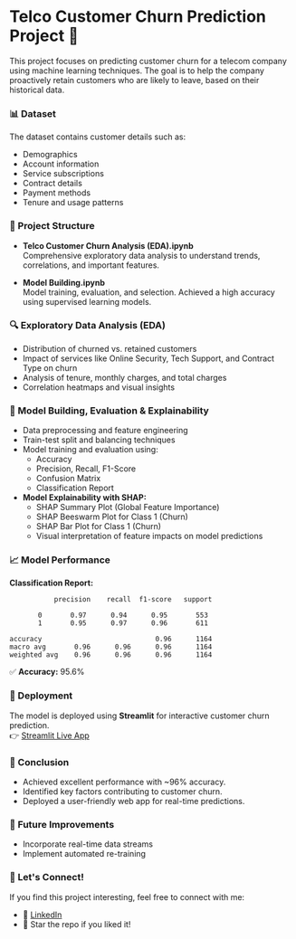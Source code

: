 # Telco Customer Churn Prediction Project 🚀

This project focuses on predicting customer churn for a telecom company using machine learning techniques. The goal is to help the company proactively retain customers who are likely to leave, based on their historical data.

### 📊 Dataset
The dataset contains customer details such as:
- Demographics
- Account information
- Service subscriptions
- Contract details
- Payment methods
- Tenure and usage patterns

### 📂 Project Structure
- **Telco Customer Churn Analysis (EDA).ipynb**  
  Comprehensive exploratory data analysis to understand trends, correlations, and important features.
  
- **Model Building.ipynb**  
  Model training, evaluation, and selection. Achieved a high accuracy using supervised learning models.

### 🔍 Exploratory Data Analysis (EDA)
- Distribution of churned vs. retained customers
- Impact of services like Online Security, Tech Support, and Contract Type on churn
- Analysis of tenure, monthly charges, and total charges
- Correlation heatmaps and visual insights

### 🧠 Model Building, Evaluation & Explainability
- Data preprocessing and feature engineering
- Train-test split and balancing techniques
- Model training and evaluation using:
  - Accuracy
  - Precision, Recall, F1-Score
  - Confusion Matrix
  - Classification Report
- **Model Explainability with SHAP:**
  - SHAP Summary Plot (Global Feature Importance)
  - SHAP Beeswarm Plot for Class 1 (Churn)
  - SHAP Bar Plot for Class 1 (Churn)
  - Visual interpretation of feature impacts on model predictions
  
### 📈 Model Performance
**Classification Report:**

               precision    recall  f1-score   support

           0       0.97      0.94      0.95       553
           1       0.95      0.97      0.96       611

    accuracy                            0.96      1164
    macro avg       0.96      0.96      0.96      1164
    weighted avg    0.96      0.96      0.96      1164

✅ **Accuracy:** 95.6%

### 🚀 Deployment
The model is deployed using **Streamlit** for interactive customer churn prediction.  
👉 [Streamlit Live App](https://telco-customer-churn-prediction-ml-project.streamlit.app/)

### 📌 Conclusion
- Achieved excellent performance with ~96% accuracy.
- Identified key factors contributing to customer churn.
- Deployed a user-friendly web app for real-time predictions.

### 🧩 Future Improvements
- Incorporate real-time data streams
- Implement automated re-training

### 🤝 Let's Connect!
If you find this project interesting, feel free to connect with me:
- 🔗 [LinkedIn](https://www.linkedin.com/in/muhammad-tahir-data/)
- 🌟 Star the repo if you liked it!


